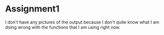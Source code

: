 # Assignment1

I don't have any pictures of the output because I don't quite know what I am doing wrong with the functions that I am using right now.
